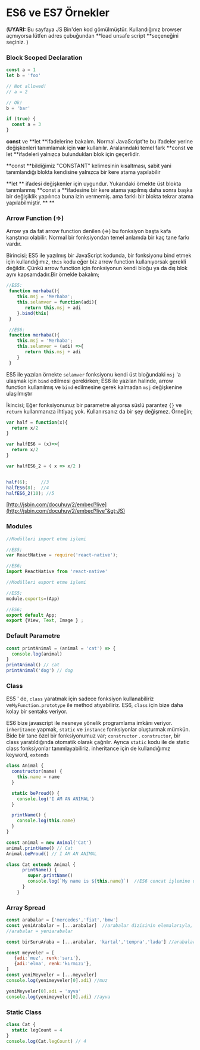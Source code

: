 # ES6 ve ES7 Örnekler

\(**UYARI:** Bu sayfaya JS Bin'den kod gömülmüştür. Kullandığınız browser açmıyorsa lütfen adres çubuğundan **load unsafe script **seçeneğini seçiniz. \)

### **Block Scoped Declaration**

```javascript
const a = 1
let b = 'foo'

// Not allowed!
// a = 2

// Ok!
b = 'bar'

if (true) {
  const a = 3
}
```

**const** ve **let **ifadelerine bakalım. Normal JavaScript'te bu ifadeler yerine değişkenleri tanımlamak için **var** kullanılır. Aralarındaki temel fark **const **ve** let **ifadeleri yalnızca bulundukları blok için geçerlidir.

**const **bildiğimiz "CONSTANT" kelimesinin kısaltması, sabit yani tanımlandığı blokta kendisine yalnızca bir kere atama yapılabilir

**let ** ifadesi değişkenler için uygundur.  Yukarıdaki örnekte üst blokta tanımlanmış **const a **ifadesine bir kere atama yapılmış daha sonra başka bir değişiklik yapılınca buna izin vermemiş. ama farklı bir blokta tekrar atama yapılabilmiştir.   ** **

### **Arrow Function \(=&gt;\)**

Arrow ya da fat arrow function denilen \(=&gt;\) bu fonksiyon başta kafa karıştırıcı olabilir. Normal bir fonksiyondan temel anlamda bir kaç tane farkı vardır.

Birincisi; ES5 ile yazılmış bir JavaScript kodunda, bir fonksiyonu bind etmek için kullandığımız, `this` kodu eğer biz arrow function kullanıyorsak gerekli değildir. Çünkü arrow function için fonksiyonun kendi bloğu ya da dış blok aynı kapsamdadır.Bir örnekle bakalım;

```javascript
//ES5:
 function merhaba(){
    this.msj = 'Merhaba';
    this.selamver = function(adi){
       return this.msj + adi
    }.bind(this)
 }

 //ES6:
 function merhaba(){
    this.msj = 'Merhaba';
    this.selamver = (adi) =>{
       return this.msj + adi
    }
 }
```

ES5 ile yazılan örnekte `selamver` fonksiyonu kendi üst bloğundaki `msj` 'a ulaşmak için `bind` edilmesi gerekirken; ES6 ile yazılan halinde, arrow function kullanılmış ve `bind` edilmesine gerek kalmadan `msj` değişkenine ulaşılmıştır

İkincisi; Eğer fonksiyonunuz bir parametre alıyorsa süslü parantez `{}` ve `return` kullanmanıza ihtiyaç yok. Kullanırsanız da bir şey değişmez. Örneğin;

```javascript
var half = function(x){
  return x/2
}

var halfES6 = (x)=>{
  return x/2
}

var halfES6_2 = ( x => x/2 )


half(6);     //3
halfES6(8);  //4
halfES6_2(10); //5
```

[http://jsbin.com/docuhuy/2/embed?live](http://jsbin.com/docuhuy/2/embed?live"&gt;JS)

### Modules

```javascript
//Modülleri import etme işlemi

//ES5;
var ReactNative = require('react-native');

//ES6;
import ReactNative from 'react-native'
```

```javascript
//Modülleri export etme işlemi

//ES5;
module.exports=(App)

//ES6;
export default App;
export {View, Text, Image } ;
```

### Default Parametre

```javascript
const printAnimal = (animal = 'cat') => {
  console.log(animal)
}
printAnimal() // cat
printAnimal('dog') // dog
```

### Class

ES5 ' de, `class` yaratmak için sadece fonksiyon kullanabiliriz ve`MyFunction.prototype` ile method atıyabiliriz. ES6, `class` için bize daha kolay bir sentaks veriyor.

ES6 bize javascript ile  nesneye yönelik programlama imkânı veriyor. `inheritance` yapmak, `static` ve `instance` fonksiyonlar oluşturmak mümkün. Bide bir tane özel bir fonksiyonumuz var; `constructor` . `constructor`, bir class yaratıldığında otomatik olarak çağrılır.  Ayrıca `static` kodu ile de static class fonksiyonlar tanımlayabiliriz. inheritance için de kullandığımız keyword, `extends`

```javascript
class Animal {
  constructor(name) {
    this.name = name
  }

  static beProud() {
    console.log('I AM AN ANIMAL')
  }

  printName() {
    console.log(this.name)
  }
}

const animal = new Animal('Cat')
animal.printName() // Cat
Animal.beProud() // I AM AN ANIMAL
```

```javascript
class Cat extends Animal {
      printName() {
        super.printName()
        console.log(`My name is ${this.name}`)  //ES6 concat işlemine dikkat ediniz `${}`
      }
    }
```

### Array Spread

```javascript
const arabalar = ['mercedes','fiat','bmw']
const yeniArabalar = [...arabalar]  //arabalar dizisinin elemalarıyla, yeni bir dizi oluşturduk
//arabalar = yeniarabalar

const birSuruAraba = [...arabalar, 'kartal','tempra','lada'] //arabalar dizisiyle birlikte, yeni arabalar ekleyip birSuruAraba dizisini oluşturduk

const meyveler = [
   {adi:'muz', renk:'sarı'},
   {adi:'elma', renk:'kırmızı'}, 
]
const yeniMeyveler = [...meyveler]
console.log(yenimeyveler[0].adi) //muz

yeniMeyveler[0].adi = 'ayva'
console.log(yenimeyveler[0].adi) //ayva
```

### Static Class

```javascript
class Cat {
  static legCount = 4
}
console.log(Cat.legCount) // 4
```



